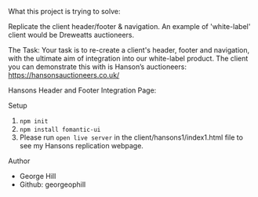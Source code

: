 
What this project is trying to solve:

Replicate the client header/footer & navigation.
An example of 'white-label' client would be Dreweatts auctioneers.

The Task:
Your task is to re-create a client's header, footer and navigation, with the ultimate aim of integration into our white-label product.
The client you can demonstrate this with is Hanson’s auctioneers: https://hansonsauctioneers.co.uk/


Hansons Header and Footer Integration Page:


Setup

1. `npm init`
2. `npm install fomantic-ui`
3. Please run `open live server` in the client/hansons1/index1.html file to see my Hansons replication webpage.


Author
- George Hill
- Github: georgeophill
